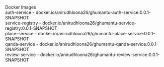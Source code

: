 Docker Images  
auth-service - docker.io/anirudhloona26/ghumantu-auth-service:0.0.1-SNAPSHOT  
service-registry - docker.io/anirudhloona26/ghumantu-service-registry:0.0.1-SNAPSHOT  
place-service - docker.io/anirudhloona26/ghumantu-place-service:0.0.1-SNAPSHOT  
qanda-service - docker.io/anirudhloona26/ghumantu-qanda-service:0.0.1-SNAPSHOT  
review-service - docker.io/anirudhloona26/ghumantu-review-service:0.0.1-SNAPSHOT  
